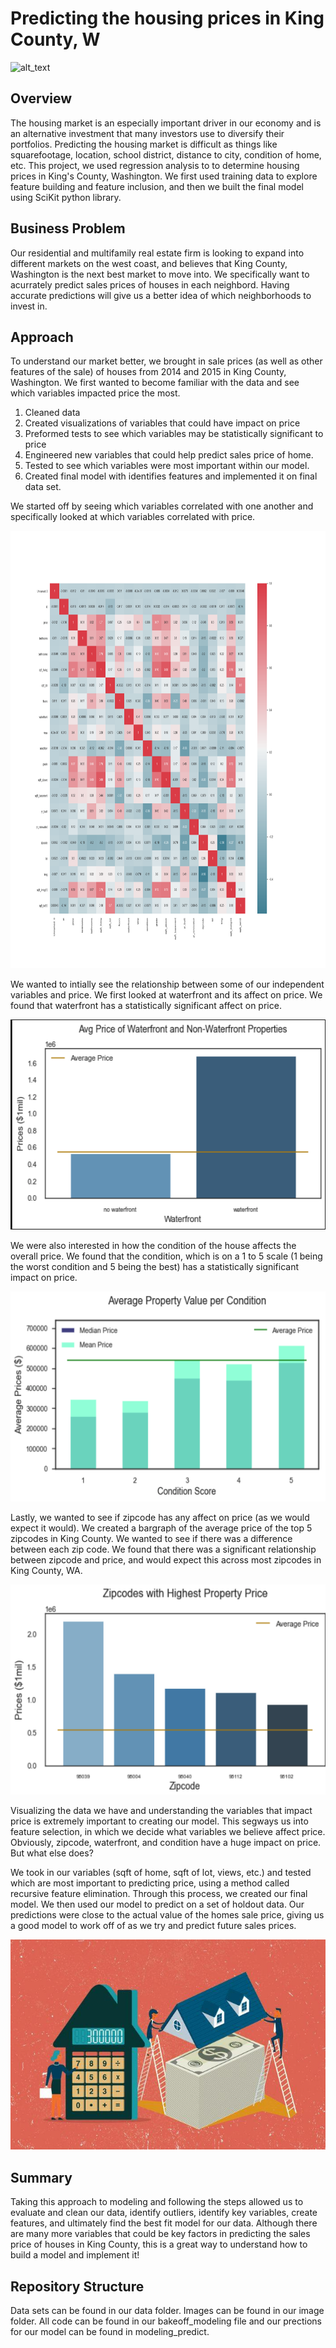 # Predicting the housing prices in King County, W

![alt_text](https://static1.mansionglobal.com/production/media/article-images/cd824443d93a08dc613bc61adb52e4ae/large_GettyImages-9166149421.jpg?width=1260&height=708)

## Overview

The housing market is an especially important driver in our economy and is an alternative investment that many investors use to diversify their portfolios. Predicting the housing market is difficult as things like squarefootage, location, school district, distance to city, condition of home, etc. This project, we used regression analysis to to determine housing prices in King's County, Washington. We first used training data to explore feature building and feature inclusion, and then we built the final model using SciKit python library.

## Business Problem

Our residential and multifamily real estate firm is looking to expand into different markets on the west coast, and believes that King County, Washington is the next best market to move into. We specifically want to acurrately predict sales prices of houses in each neighbord. Having accurate predictions will give us a better idea of which neighborhoods to invest in.

## Approach 

To understand our market better, we brought in sale prices (as well as other features of the sale) of houses from 2014 and 2015 in King County, Washington. We first wanted to become familiar with the data and see which variables impacted price the most.

1. Cleaned data 
2. Created visualizations of variables that could have impact on price
3. Preformed tests to see which variables may be statistically significant to price
4. Engineered new variables that could help predict sales price of home.
5. Tested to see which variables were most important within our model.
6. Created final model with identifies features and implemented it on final data set.

We started off by seeing which variables correlated with one another and specifically looked at which variables correlated with price.

<p align="center">
 <img width="1100" height="700" src=Images/heatmap.png>
 </p>

We wanted to intially see the relationship between some of our independent variables and price. We first looked at waterfront and its affect on price. We found that waterfront has a statistically significant affect on price.

<p align="center">
 <img width="560" height="336" src=Images/waterfront_bar.png>
 </p>
 
 We were also interested in how the condition of the house affects the overall price. We found that the condition, which is on a 1 to 5 scale (1 being the worst condition and 5 being the best) has a statistically significant impact on price.
 
 <p align="center">
 <img width="560" height="336" src=Images/condition_bar.png>
 </p>

Lastly, we wanted to see if zipcode has any affect on price (as we would expect it would). We created a bargraph of the average price of the top 5 zipcodes in King County. We wanted to see if there was a difference between each zip code. We found that there was a significant relationship between zipcode and price, and would expect this across most zipcodes in King County, WA.

<p align="center">
 <img width="560" height="336" src=Images/zipcode.png>
 </p>

Visualizing the data we have and understanding the variables that impact price is extremely important to creating our model. This segways us into feature selection, in which we decide what variables we believe affect price. Obviously, zipcode, waterfront, and condition have a huge impact on price. But what else does? 

We took in our variables (sqft of home, sqft of lot, views, etc.) and tested which are most important to predicting price, using a method called recursive feature elimination. Through this process, we created our final model. We then used our model to predict on a set of holdout data. Our predictions were close to the actual value of the homes sale price, giving us a good model to work off of as we try and predict future sales prices.

<p align="center">
 <img width="560" height="336" src=Images/re.png>
 </p>

## Summary

Taking this approach to modeling and following the steps allowed us to evaluate and clean our data, identify outliers, identify key variables, create features, and ultimately find the best fit model for our data. Although there are many more variables that could be key factors in predicting the sales price of houses in King County, this is a great way to understand how to build a model and implement it!

## Repository Structure

Data sets can be found in our data folder. Images can be found in our image folder. All code can be found in our bakeoff_modeling file and our prections for our model can be found in modeling_predict.
